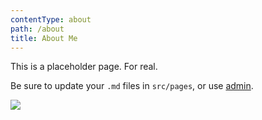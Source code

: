 ```yaml
---
contentType: about
path: /about
title: About Me
---
```

This is a placeholder page. For real.

Be sure to update your `.md` files in `src/pages`, or use [admin](/admin).

![](/files/4gl.jpg)
